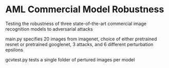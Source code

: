 # AML Commercial Model Robustness
 Testing the robustness of three state-of-the-art commercial image recognition models to adversarial attacks

 main.py specifies 20 images from imagenet, choice of either pretrained resnet or pretrained googlenet, 3 attacks, and 6 different perturbation epsilons

 gcvtest.py tests a single folder of pertured images per model

